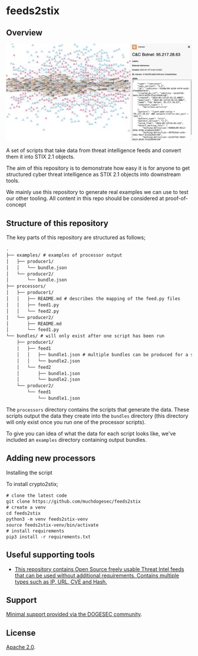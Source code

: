 # feeds2stix

## Overview

![](processors/abuse_ch/sslipblacklist_aggressive/sslipblacklist_aggressive.png)

A set of scripts that take data from threat intelligence feeds and convert them it into STIX 2.1 objects.

The aim of this repository is to demonstrate how easy it is for anyone to get structured cyber threat intelligence as STIX 2.1 objects into downstream tools.

We mainly use this repository to generate real examples we can use to test our other tooling. All content in this repo should be considered at proof-of-concept

## Structure of this repository

The key parts of this repository are structured as follows;

```txt
.
├── examples/ # examples of processor output
│   ├── producer1/
│   │   └── bundle.json
│   └── producer2/
│       └── bundle.json
├── processors/
│   ├── producer1/
│   │	├── README.md # describes the mapping of the feed.py files
│   │	├── feed1.py
│   │   └── feed2.py
│   └── producer2/
│    	├── README.md
│    	└── feed1.py 
└── bundles/ # will only exist after one script has been run
    ├── producer1/
    │	├── feed1
    │	│	├── bundle1.json # multiple bundles can be produced for a single feed (e.g. seperated by threat actor)
    │	│	└── bundle2.json
    │	└── feed2
    │		├── bundle1.json
    │		└── bundle2.json
    └── producer2/
     	└── feed1
    		└── bundle1.json
```

The `processors` directory contains the scripts that generate the data. These scripts output the data they create into the `bundles` directory (this directory will only exist once you run one of the processor scripts).

To give you can idea of what the data for each script looks like, we've included an `examples` directory containing output bundles.

## Adding new processors

Installing the script

To install crypto2stix;

```shell
# clone the latest code
git clone https://github.com/muchdogesec/feeds2stix
# create a venv
cd feeds2stix
python3 -m venv feeds2stix-venv
source feeds2stix-venv/bin/activate
# install requirements
pip3 install -r requirements.txt
```

## Useful supporting tools

* [This repository contains Open Source freely usable Threat Intel feeds that can be used without additional requirements. Contains multiple types such as IP, URL, CVE and Hash.](https://github.com/Bert-JanP/Open-Source-Threat-Intel-Feeds)

## Support

[Minimal support provided via the DOGESEC community](https://community.dogesec.com/).

## License

[Apache 2.0](/LICENSE).